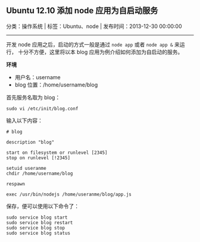 ## Ubuntu 12.10 添加 node 应用为自启动服务

分类：操作系统 | 标签：Ubuntu、node | 发布时间：2013-12-30 00:00:00

___

开发 node 应用之后，启动的方式一般是通过 ```node app``` 或者 ```node app &``` 来运行，
十分不方便，这里将以本 blog 应用为例介绍如何添加为自启动的服务。

**环境**

* 用户名：username
* blog 位置：/home/username/blog

首先服务名取为 blog：
```
sudo vi /etc/init/blog.conf
```

输入以下内容：
```
# blog

description "blog"

start on filesystem or runlevel [2345]
stop on runlevel [!2345]

setuid useranme
chdir /home/username/blog

respawn

exec /usr/bin/nodejs /home/useranme/blog/app.js
```

保存，便可以使用以下命令了：
```
sudo service blog start
sudo service blog restart
sudo service blog stop
sudo service blog status
```